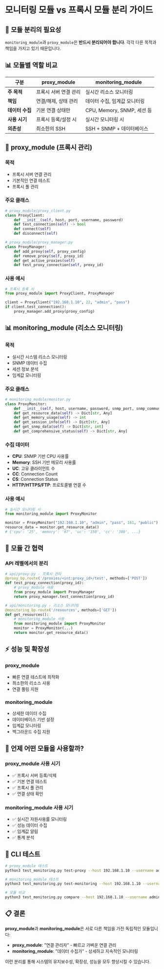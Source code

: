 # 모니터링 모듈 vs 프록시 모듈 분리 가이드

## 🎯 **모듈 분리의 필요성**

`monitoring_module`과 `proxy_module`은 **반드시 분리되어야 합니다**. 각각 다른 목적과 책임을 가지고 있기 때문입니다.

## 📊 **모듈별 역할 비교**

| 구분 | proxy_module | monitoring_module |
|------|-------------|------------------|
| **주 목적** | 프록시 서버 연결 관리 | 실시간 리소스 모니터링 |
| **책임** | 연결/해제, 상태 관리 | 데이터 수집, 임계값 모니터링 |
| **데이터 수집** | 기본 연결 상태만 | CPU, Memory, SNMP, 세션 등 |
| **사용 시기** | 프록시 등록/설정 시 | 실시간 모니터링 시 |
| **의존성** | 최소한의 SSH | SSH + SNMP + 데이터베이스 |

## 🔧 **proxy_module (프록시 관리)**

### **목적**
- 프록시 서버 연결 관리
- 기본적인 연결 테스트
- 프록시 풀 관리

### **주요 클래스**
```python
# proxy_module/proxy_client.py
class ProxyClient:
    def __init__(self, host, port, username, password)
    def test_connection(self) -> bool
    def connect(self)
    def disconnect(self)

# proxy_module/proxy_manager.py  
class ProxyManager:
    def add_proxy(self, proxy_config)
    def remove_proxy(self, proxy_id)
    def get_active_proxies(self)
    def test_proxy_connection(self, proxy_id)
```

### **사용 예시**
```python
# 프록시 등록 시
from proxy_module import ProxyClient, ProxyManager

client = ProxyClient("192.168.1.10", 22, "admin", "pass")
if client.test_connection():
    proxy_manager.add_proxy(proxy_config)
```

## 📊 **monitoring_module (리소스 모니터링)**

### **목적**
- 실시간 시스템 리소스 모니터링
- SNMP 데이터 수집
- 세션 정보 분석
- 임계값 모니터링

### **주요 클래스**
```python
# monitoring_module/monitor.py
class ProxyMonitor:
    def __init__(self, host, username, password, snmp_port, snmp_community)
    def get_resource_data(self) -> Dict[str, Any]
    def get_memory_usage(self) -> int
    def get_session_info(self) -> Dict[str, Any]
    def get_snmp_data(self) -> Dict[str, int]
    def get_comprehensive_status(self) -> Dict[str, Any]
```

### **수집 데이터**
- **CPU**: SNMP 기반 CPU 사용률
- **Memory**: SSH 기반 메모리 사용률  
- **UC**: 고유 클라이언트 수
- **CC**: Connection Count
- **CS**: Connection Status
- **HTTP/HTTPS/FTP**: 프로토콜별 연결 수

### **사용 예시**
```python
# 실시간 모니터링 시
from monitoring_module import ProxyMonitor

monitor = ProxyMonitor("192.168.1.10", "admin", "pass", 161, "public")
resource_data = monitor.get_resource_data()
# {'cpu': '25', 'memory': '67', 'uc': '150', 'cc': '300', ...}
```

## 🔄 **모듈 간 협력**

### **API 레벨에서의 분리**
```python
# api/proxy.py - 프록시 관리
@proxy_bp.route('/proxies/<int:proxy_id>/test', methods=['POST'])
def test_proxy_connection(proxy_id):
    # proxy_module 사용
    from proxy_module import ProxyManager
    return proxy_manager.test_connection(proxy_id)

# api/monitoring.py - 리소스 모니터링  
@monitoring_bp.route('/resources', methods=['GET'])
def get_resources():
    # monitoring_module 사용
    from monitoring_module import ProxyMonitor
    monitor = ProxyMonitor(...)
    return monitor.get_resource_data()
```

## ⚡ **성능 및 확장성**

### **proxy_module**
- 빠른 연결 테스트에 최적화
- 최소한의 리소스 사용
- 연결 풀링 지원

### **monitoring_module**  
- 상세한 데이터 수집
- 데이터베이스 기반 설정
- 임계값 모니터링
- 백그라운드 수집 지원

## 🎯 **언제 어떤 모듈을 사용할까?**

### **proxy_module 사용 시기**
- ✅ 프록시 서버 등록/삭제
- ✅ 기본 연결 테스트
- ✅ 프록시 풀 관리
- ✅ 연결 상태 확인

### **monitoring_module 사용 시기**
- ✅ 실시간 자원사용률 모니터링
- ✅ 성능 데이터 수집
- ✅ 임계값 알림
- ✅ 통계 분석

## 🔧 **CLI 테스트**

```bash
# proxy_module 테스트
python3 test_monitoring.py test-proxy --host 192.168.1.10 --username admin --password pass

# monitoring_module 테스트  
python3 test_monitoring.py test-monitoring --host 192.168.1.10 --username admin --password pass

# 모듈 비교
python3 test_monitoring.py compare --host 192.168.1.10 --username admin --password pass
```

## 📋 **결론**

**proxy_module**과 **monitoring_module**은 서로 다른 책임을 가진 독립적인 모듈입니다:

- **proxy_module**: "연결 관리자" - 빠르고 가벼운 연결 관리
- **monitoring_module**: "데이터 수집가" - 상세하고 지속적인 모니터링

이런 분리를 통해 시스템의 유지보수성, 확장성, 성능을 모두 향상시킬 수 있습니다.